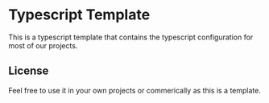 # Typescript Template

This is a typescript template that contains the typescript configuration for most of our projects.

## License

Feel free to use it in your own projects or commerically as this is a template.

